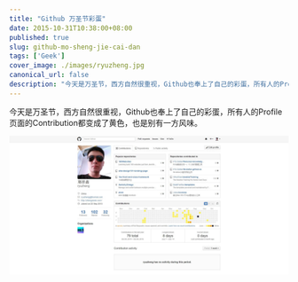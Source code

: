 ```yaml
---
title: "Github 万圣节彩蛋"
date: 2015-10-31T10:38:00+08:00
published: true
slug: github-mo-sheng-jie-cai-dan
tags: ['Geek']
cover_image: ./images/ryuzheng.jpg
canonical_url: false
description: "今天是万圣节，西方自然很重视，Github也奉上了自己的彩蛋，所有人的Profile页面的Contribution都变成了黄色，也是别有一方风味。"
---
```




今天是万圣节，西方自然很重视，Github也奉上了自己的彩蛋，所有人的Profile页面的Contribution都变成了黄色，也是别有一方风味。

![](./images/ryuzheng.jpg)